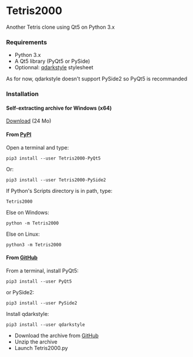 # Tetris2000
Another Tetris clone using Qt5 on Python 3.x

### Requirements

* Python 3.x
* A Qt5 library (PyQt5 or PySide)
* Optionnal: [qdarkstyle](https://github.com/ColinDuquesnoy/QDarkStyleSheet) stylesheet

As for now, qdarkstyle doesn't support PySide2 so PyQt5 is recommanded

### Installation

#### Self-extracting archive for Windows (x64)

[Download](https://github.com/adrienmalin/Tetris2000/raw/master/dist/Tetris2000.exe) (24 Mo)

#### From [PyPI](https://pypi.org/)

Open a terminal and type:

    pip3 install --user Tetris2000-PyQt5
    
Or:

    pip3 install --user Tetris2000-PySide2

If Python's Scripts directory is in path, type:

    Tetris2000
    
Else on Windows:

    python -m Tetris2000

Else on Linux:

    python3 -m Tetris2000


#### From [GitHub](https://github.com)

From a terminal, install PyQt5:

    pip3 install --user PyQt5
    
or PySide2:

    pip3 install --user PySide2
    
Install qdarkstyle:

    pip3 install --user qdarkstyle

* Download the archive from [GitHub](https://github.com/adrienmalin/Tetris2000)
* Unzip the archive
* Launch Tetris2000.py
